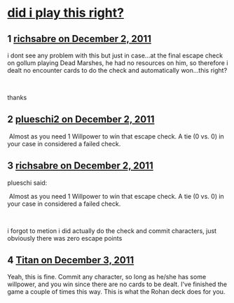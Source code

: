 # [did i play this right?](https://community.fantasyflightgames.com/topic/57047-did-i-play-this-right/)

## 1 [richsabre on December 2, 2011](https://community.fantasyflightgames.com/topic/57047-did-i-play-this-right/?do=findComment&comment=562920)

i dont see any problem with this but just in case...at the final escape check on gollum playing Dead Marshes, he had no resources on him, so therefore i dealt no encounter cards to do the check and automatically won...this right?

 

thanks

## 2 [plueschi2 on December 2, 2011](https://community.fantasyflightgames.com/topic/57047-did-i-play-this-right/?do=findComment&comment=562937)

 Almost as you need 1 Willpower to win that escape check. A tie (0 vs. 0) in your case in considered a failed check.

## 3 [richsabre on December 2, 2011](https://community.fantasyflightgames.com/topic/57047-did-i-play-this-right/?do=findComment&comment=563003)

plueschi said:

 Almost as you need 1 Willpower to win that escape check. A tie (0 vs. 0) in your case in considered a failed check.



 

i forgot to metion i did actually do the check and commit characters, just obviously there was zero escape points

## 4 [Titan on December 3, 2011](https://community.fantasyflightgames.com/topic/57047-did-i-play-this-right/?do=findComment&comment=563315)

Yeah, this is fine. Commit any character, so long as he/she has some willpower, and you win since there are no cards to be dealt. I've finished the game a couple of times this way. This is what the Rohan deck does for you. 


